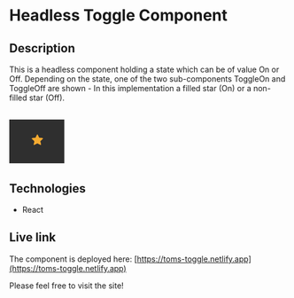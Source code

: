 # Headless Toggle Component

## Description
This is a headless component holding a state which can be of value On or Off. Depending on the state, one of the two sub-components ToggleOn and ToggleOff are shown - In this implementation a filled star (On) or a non-filled star (Off).
  
<br/>
<img src="toggle-component.png" alt="Screenshot." width="100px"/>

## Technologies
- React

## Live link
The component is deployed here:
[https://toms-toggle.netlify.app](https://toms-toggle.netlify.app)

Please feel free to visit the site!
